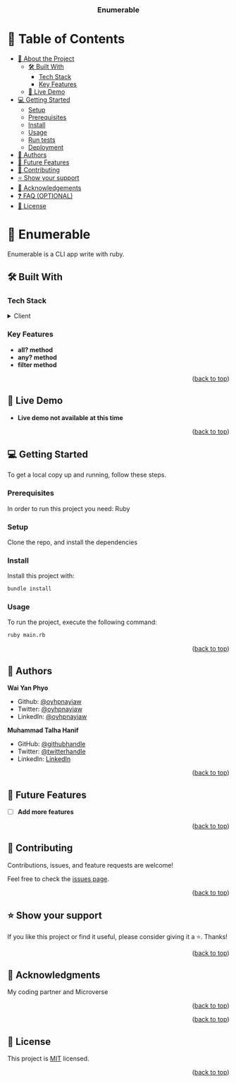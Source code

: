 <a name="readme-top"></a>

<div align="center">
<h3><b>Enumerable</b></h3>
</div>

# 📗 Table of Contents

- [📖 About the Project](#about-project)
  - [🛠 Built With](#built-with)
    - [Tech Stack](#tech-stack)
    - [Key Features](#key-features)
  - [🚀 Live Demo](#live-demo)
- [💻 Getting Started](#getting-started)
  - [Setup](#setup)
  - [Prerequisites](#prerequisites)
  - [Install](#install)
  - [Usage](#usage)
  - [Run tests](#run-tests)
  - [Deployment](#triangular_flag_on_post-deployment)
- [👥 Authors](#authors)
- [🔭 Future Features](#future-features)
- [🤝 Contributing](#contributing)
- [⭐️ Show your support](#support)
- [🙏 Acknowledgements](#acknowledgements)
- [❓ FAQ (OPTIONAL)](#faq)
- [📝 License](#license)

# 📖 Enumerable <a name="about-project"></a>

Enumerable is a CLI app write with ruby.

## 🛠 Built With <a name="built-with"></a>

### Tech Stack <a name="tech-stack"></a>




<details>
<summary>Client</summary>
<ul><li>Ruby</li></ul>
</details>







### Key Features <a name="key-features"></a>



- **all? method**
- **any? method**
- **filter method**




<p align="right">(<a href="#readme-top">back to top</a>)</p>

## 🚀 Live Demo <a name="live-demo"></a>


- **Live demo not available at this time**



<p align="right">(<a href="#readme-top">back to top</a>)</p>


## 💻 Getting Started <a name="getting-started"></a>

To get a local copy up and running, follow these steps.

### Prerequisites

In order to run this project you need: Ruby


### Setup
Clone the repo, and install the dependencies



### Install

Install this project with:
```sh
bundle install
```




### Usage

To run the project, execute the following command:
```sh
ruby main.rb
```







<p align="right">(<a href="#readme-top">back to top</a>)</p>

## 👥 Authors <a name="authors"></a>

**Wai Yan Phyo**

 - Github: [@oyhpnayiaw](https://github.com/oyhpnayiaw) 
 - Twitter: [@oyhpnayiaw](https://twitter.com/oyhpnayiaw) 
 - LinkedIn: [@oyhpnayiaw](https://linkedin.com/in/oyhpnayiaw) 

 **Muhammad Talha Hanif**

  - GitHub: [@githubhandle](https://github.com/Talha-Hanif5666)
  - Twitter: [@twitterhandle](https://twitter.com/TalhaHa45039660?t=R4git6jFgsysI4xPxmN-ag&s=09)
  - LinkedIn: [LinkedIn](https://www.linkedin.com/in/muhammad-talha-hanif-6b1355116)


<p align="right">(<a href="#readme-top">back to top</a>)</p>

## 🔭 Future Features <a name="future-features"></a>



- [ ] **Add more features**



<p align="right">(<a href="#readme-top">back to top</a>)</p>

## 🤝 Contributing <a name="contributing"></a>

Contributions, issues, and feature requests are welcome!

Feel free to check the [issues page](../../issues/).

<p align="right">(<a href="#readme-top">back to top</a>)</p>

## ⭐️ Show your support <a name="support"></a>

If you like this project or find it useful, please consider giving it a ⭐️. Thanks!

<p align="right">(<a href="#readme-top">back to top</a>)</p>

## 🙏 Acknowledgments <a name="acknowledgements"></a>

My coding partner and Microverse

<p align="right">(<a href="#readme-top">back to top</a>)</p>




<p align="right">(<a href="#readme-top">back to top</a>)</p>

## 📝 License <a name="license"></a>

This project is [MIT](./LICENSE) licensed.

<p align="right">(<a href="#readme-top">back to top</a>)</p>
